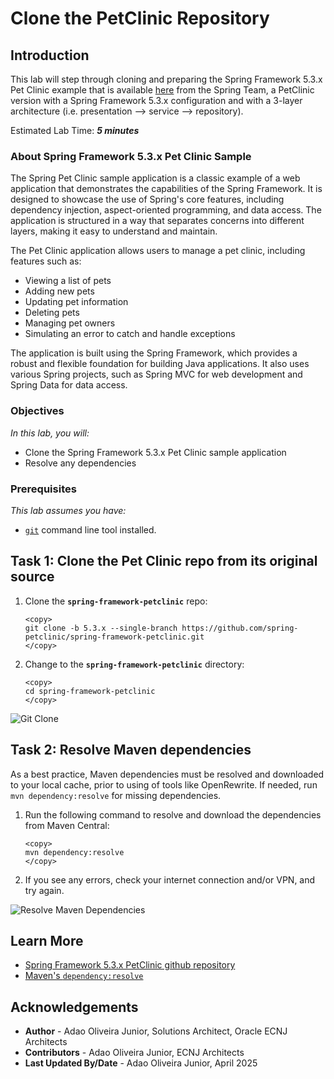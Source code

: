 # Clone the PetClinic Repository

## Introduction

This lab will step through cloning and preparing the Spring Framework 5.3.x Pet Clinic example that is available [here](https://github.com/spring-petclinic/spring-framework-petclinic/tree/5.3.x) from the Spring Team, a PetClinic version with a Spring Framework 5.3.x configuration and with a 3-layer architecture (i.e. presentation --> service --> repository).

Estimated Lab Time: ***5 minutes***

### About Spring Framework 5.3.x Pet Clinic Sample

The Spring Pet Clinic sample application is a classic example of a web application that demonstrates the capabilities of the Spring Framework. It is designed to showcase the use of Spring's core features, including dependency injection, aspect-oriented programming, and data access. The application is structured in a way that separates concerns into different layers, making it easy to understand and maintain.

The Pet Clinic application allows users to manage a pet clinic, including features such as:

* Viewing a list of pets
* Adding new pets
* Updating pet information
* Deleting pets
* Managing pet owners
* Simulating an error to catch and handle exceptions

The application is built using the Spring Framework, which provides a robust and flexible foundation for building Java applications. It also uses various Spring projects, such as Spring MVC for web development and Spring Data for data access.

### Objectives

*In this lab, you will:*

* Clone the Spring Framework 5.3.x Pet Clinic sample application
* Resolve any dependencies

### Prerequisites

*This lab assumes you have:*

* [`git`](https://help.github.com/articles/set-up-git) command line tool installed.

## Task 1: Clone the Pet Clinic repo from its original source

1. Clone the **`spring-framework-petclinic`** repo:

    ```shell
    <copy>
    git clone -b 5.3.x --single-branch https://github.com/spring-petclinic/spring-framework-petclinic.git
    </copy>
    ```

1. Change to the **`spring-framework-petclinic`** directory:

    ```shell
    <copy>
    cd spring-framework-petclinic
    </copy>
    ```

![Git Clone](images/git-clone.gif " ")

## Task 2: Resolve Maven dependencies

As a best practice, Maven dependencies must be resolved and downloaded to your local cache, prior to using of tools like OpenRewrite. If needed, run `mvn dependency:resolve` for missing dependencies.

1. Run the following command to resolve and download the dependencies from Maven Central:

    ```shell
    <copy>
    mvn dependency:resolve
    </copy>
    ```

1. If you see any errors, check your internet connection and/or VPN, and try again.

![Resolve Maven Dependencies](images/mvn-resolve.gif " ")


## Learn More

* [Spring Framework 5.3.x PetClinic github repository](https://github.com/spring-petclinic/spring-framework-petclinic/tree/5.3.x)
* [Maven's `dependency:resolve`](https://maven.apache.org/plugins/maven-dependency-plugin/resolve-mojo.html)

## Acknowledgements

* **Author** - Adao Oliveira Junior, Solutions Architect, Oracle ECNJ Architects
* **Contributors** - Adao Oliveira Junior, ECNJ Architects
* **Last Updated By/Date** - Adao Oliveira Junior, April 2025
